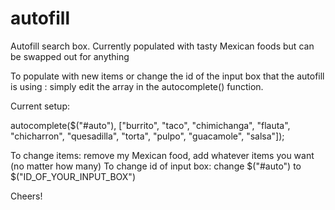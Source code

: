 autofill
========

Autofill search box. Currently populated with tasty Mexican foods but can be swapped out for anything


To populate with new items or change the id of the input box that the autofill is using : simply edit the array in the autocomplete() function. 

Current setup: 

autocomplete($("#auto"), ["burrito", "taco", "chimichanga", "flauta", "chicharron", "quesadilla", "torta", "pulpo", "guacamole", "salsa"]);

To change items: remove my Mexican food, add whatever items you want (no matter how many)
To change id of input box: change $("#auto") to $("ID_OF_YOUR_INPUT_BOX")

Cheers!
